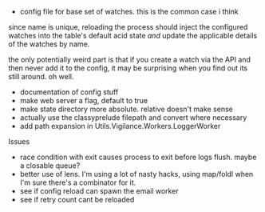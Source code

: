 * config file for base set of watches. this is the common case i think

since name is unique, reloading the process should inject the configured
watches into the table's default acid state *and* update the applicable details
of the watches by name.

the only potentially weird part is that if you create a watch via the API and
then never add it to the config, it may be surprising when you find out its
still around. oh well.

* documentation of config stuff
* make web server a flag, default to true
* make state directory more absolute. relative doesn't make sense
* actually use the classyprelude filepath and convert where necessary
* add path expansion in Utils.Vigilance.Workers.LoggerWorker

Issues
* race condition with exit causes process to exit before logs flush. maybe a
  closable queue?
* better use of lens. I'm using a lot of nasty hacks, using map/foldl when I'm
  sure there's a combinator for it.
* see if config reload can spawn the email worker
* see if retry count cant be reloaded
